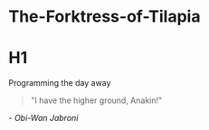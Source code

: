 # The-Forktress-of-Tilapia

# H1
Programming the day away

> "I have the higher ground, Anakin!"

 *- Obi-Wan Jabroni*
